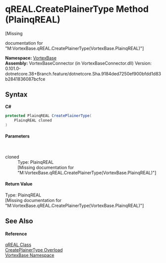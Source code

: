 # qREAL.CreatePlainerType Method (PlainqREAL)
 

\[Missing <summary> documentation for "M:VortexBase.qREAL.CreatePlainerType(VortexBase.PlainqREAL)"\]

**Namespace:**&nbsp;<a href="N_VortexBase.md">VortexBase</a><br />**Assembly:**&nbsp;VortexBaseConnector (in VortexBaseConnector.dll) Version: 0.101.0-dotnetcore.38+Branch.feature/dotnetcore.Sha.9184ded7250ef900bfdd1d83b2841836087bcfce

## Syntax

**C#**<br />
``` C#
protected PlainqREAL CreatePlainerType(
	PlainqREAL cloned
)
```


#### Parameters
&nbsp;<dl><dt>cloned</dt><dd>Type: PlainqREAL<br />\[Missing <param name="cloned"/> documentation for "M:VortexBase.qREAL.CreatePlainerType(VortexBase.PlainqREAL)"\]</dd></dl>

#### Return Value
Type: PlainqREAL<br />\[Missing <returns> documentation for "M:VortexBase.qREAL.CreatePlainerType(VortexBase.PlainqREAL)"\]

## See Also


#### Reference
<a href="T_VortexBase_qREAL.md">qREAL Class</a><br /><a href="Overload_VortexBase_qREAL_CreatePlainerType.md">CreatePlainerType Overload</a><br /><a href="N_VortexBase.md">VortexBase Namespace</a><br />